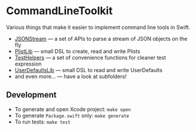# CommandLineToolkit

Various things that make it easier to implement command line tools in Swift.

- [JSONStream](Sources/JSONStream/) — a set of APIs to parse a stream of JSON objects on the fly 
- [PlistLib](Sources/PlistLib/) — small DSL to create, read and write Plists 
- [TestHelpers](Tests/TestHelpers/) — a set of convenience functions for cleaner test expression  
- [UserDefaultsLib](Sources/UserDefaultsLib/) — small DSL to read and write UserDefaults
- and even more... — have a look at subfolders!

## Development

- To generate and open Xcode project: `make open`
- To generate `Package.swift` only: `make generate`
- To run tests: `make test`
